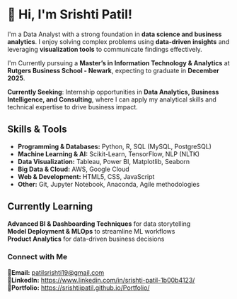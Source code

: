 # 👋 Hi, I'm Srishti Patil!

I'm a Data Analyst with a strong foundation in **data science and business analytics**. I enjoy solving complex problems using **data-driven insights** and leveraging **visualization tools** to communicate findings effectively.  

I'm Currently pursuing a **Master’s in Information Technology & Analytics** at **Rutgers Business School - Newark**, expecting to graduate in **December 2025**.

**Currently Seeking**: Internship opportunities in **Data Analytics, Business Intelligence, and Consulting**, where I can apply my analytical skills and technical expertise to drive business impact.

## Skills & Tools  

- **Programming & Databases:** Python, R, SQL (MySQL, PostgreSQL)  
- **Machine Learning & AI:** Scikit-Learn, TensorFlow, NLP (NLTK)  
- **Data Visualization:** Tableau, Power BI, Matplotlib, Seaborn  
- **Big Data & Cloud:** AWS, Google Cloud  
- **Web & Development:** HTML5, CSS, JavaScript  
- **Other:** Git, Jupyter Notebook, Anaconda, Agile methodologies  

## Currently Learning  
**Advanced BI & Dashboarding Techniques** for data storytelling  
**Model Deployment & MLOps** to streamline ML workflows  
**Product Analytics** for data-driven business decisions  


### Connect with Me  
🔗**Email:** patilsrishti19@gmail.com <br>
🔗**LinkedIn:** https://www.linkedin.com/in/srishti-patil-1b00b4123/  <br>
🔗**Portfolio:** https://srishtiipatil.github.io/Portfolio/ <br>


